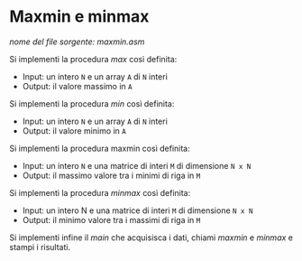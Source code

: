 # Maxmin e minmax

*nome del file sorgente: maxmin.asm*

Si implementi la procedura *max* così definita:
- Input: un intero `N` e un array `A` di `N` interi
- Output: il valore massimo in `A`

Si implementi la procedura *min* così definita:
- Input: un intero `N` e un array `A` di `N` interi
- Output: il valore minimo in `A`

Si implementi la procedura maxmin così definita:
- Input: un intero `N` e una matrice di interi `M` di dimensione `N x N`
- Output: il massimo valore tra i minimi di riga in `M`

Si implementi la procedura *minmax* così definita:
- Input: un intero N e una matrice di interi `M` di dimensione `N x N`
- Output: il minimo valore tra i massimi di riga in `M`

Si implementi infine il *main* che acquisisca i dati, chiami *maxmin* e *minmax*
e stampi i risultati.
